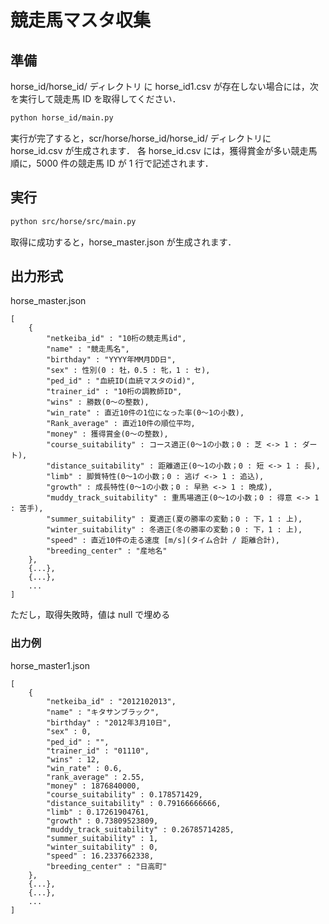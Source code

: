 # 競走馬マスタ収集

## 準備

horse_id/horse_id/ ディレクトリ に horse_id1.csv が存在しない場合には，次を実行して競走馬 ID を取得してください．

```sh
python horse_id/main.py
```

実行が完了すると，scr/horse/horse_id/horse_id/ ディレクトリに horse_id.csv が生成されます．
各 horse_id.csv には，獲得賞金が多い競走馬順に，5000 件の競走馬 ID が 1 行で記述されます．

## 実行

```sh
python src/horse/src/main.py
```

取得に成功すると，horse_master.json が生成されます．

## 出力形式

horse_master.json

```
[
    {
        "netkeiba_id" : "10桁の競走馬id",
        "name" : "競走馬名",
        "birthday" : "YYYY年MM月DD日",
        "sex" : 性別(0 : 牡，0.5 : 牝，1 : セ),
        "ped_id" : "血統ID(血統マスタのid)",　　
        "trainer_id" : "10桁の調教師ID",
        "wins" : 勝数(0〜の整数),
        "win_rate" : 直近10件の1位になった率(0〜1の小数),
        "Rank_average" : 直近10件の順位平均,
        "money" : 獲得賞金(0〜の整数),
        "course_suitability" : コース適正(0〜1の小数；0 : 芝 <-> 1 : ダート),
        "distance_suitability" : 距離適正(0〜1の小数；0 : 短 <-> 1 : 長),
        "limb" : 脚質特性(0〜1の小数；0 : 逃げ <-> 1 : 追込),
        "growth" : 成長特性(0〜1の小数；0 : 早熟 <-> 1 : 晩成),
        "muddy_track_suitability" : 重馬場適正(0〜1の小数；0 : 得意 <-> 1 : 苦手),
        "summer_suitability" : 夏適正(夏の勝率の変動；0 : 下，1 : 上),
        "winter_suitability" : 冬適正(冬の勝率の変動；0 : 下，1 : 上),
        "speed" : 直近10件の走る速度 [m/s](タイム合計 / 距離合計),
        "breeding_center" : "産地名"
    },
    {...},
    {...},
    ...
]
```

ただし，取得失敗時，値は null で埋める

### 出力例

horse_master1.json

```
[
    {
        "netkeiba_id" : "2012102013",
        "name" : "キタサンブラック",
        "birthday" : "2012年3月10日",
        "sex" : 0,
        "ped_id" : "",　　
        "trainer_id" : "01110",
        "wins" : 12,
        "win_rate" : 0.6,
        "rank_average" : 2.55,
        "money" : 1876840000,
        "course_suitability" : 0.178571429,
        "distance_suitability" : 0.79166666666,
        "limb" : 0.17261904761,
        "growth" : 0.73809523809,
        "muddy_track_suitability" : 0.26785714285,
        "summer_suitability" : 1,
        "winter_suitability" : 0,
        "speed" : 16.2337662338,
        "breeding_center" : "日高町"
    },
    {...},
    {...},
    ...
]
```
